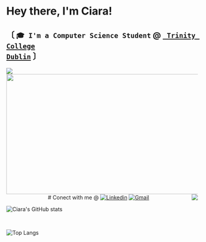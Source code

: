 # Hey there, I'm Ciara! 




## 〔 </b> <code>🎓 I'm a Computer Science Student</code> <b>@</b> <a href="https://www.tcd.ie/"><b><code> Trinity College Dublin</code></b></a> <b> 〕</b>

<img align="left" src="https://user-images.githubusercontent.com/61195644/179372622-3fb55929-b5e1-469f-9aa9-333d9e011df0.gif">
<img align="right" src="https://user-images.githubusercontent.com/61195644/179373545-a1c6bc70-89e0-49b1-ba95-5801cfcdff74.jpg" width="535" height="317">
<img align="right" src="https://user-images.githubusercontent.com/61195644/179372868-600591e4-4342-42e1-9829-3b4fa5194953.gif">


<p align="center">
  # Conect with me @
  <a href="https://www.linkedin.com/in/ciara-lynch-69812119a/" target="_blank"><img alt="Linkedin" src="https://img.shields.io/badge/linkedin%20-           %230077B5.svg?&style=for-the-badge&logo=linkedin&logoColor=white"></a>
  <a href="mailto:clynch0093@gmail.com" target="_blank"><img alt="Gmail" src="https://img.shields.io/badge/gmail-D14836?&style=for-the- badge&logo=gmail&logoColor=white"></a>


  ![Ciara's GitHub stats](https://github-readme-stats.vercel.app/api?username=lynchc34&show_icons=true&theme=gotham)

  <br />

  ![Top Langs](https://github-readme-stats.vercel.app/api/top-langs/?username=lynchc34&hide=html&layout=compact&theme=gotham)
</p>

